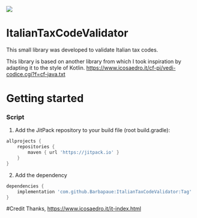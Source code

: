[![](https://jitpack.io/v/Barbapaue/ItalianTaxCodeValidator.svg)](https://jitpack.io/#Barbapaue/ItalianTaxCodeValidator)

# ItalianTaxCodeValidator

This small library was developed to validate Italian tax codes.

This library is based on another library from which I took inspiration by adapting it to the style of Kotlin.
https://www.icosaedro.it/cf-pi/vedi-codice.cgi?f=cf-java.txt

# Getting started

### Script

1. Add the JitPack repository to your build file (root build.gradle):

``` groovy 
allprojects {
    repositories {
        maven { url 'https://jitpack.io' }
    }
}
```

2. Add the dependency

``` groovy
dependencies {
    implementation 'com.github.Barbapaue:ItalianTaxCodeValidator:Tag'
}
```

#Credit
Thanks, https://www.icosaedro.it/it-index.html